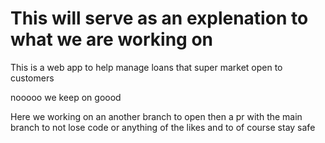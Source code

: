 # This will serve as an explenation to what we are working on

This is a web app to help manage loans that super market open to customers

nooooo
 we keep on 
 goood

Here we working on an another branch to open then a pr with the main branch 
to not lose code or anything of the likes and to of course stay safe